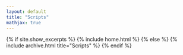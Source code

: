 ```yaml
---
layout: default
title: "Scripts"
mathjax: true
---
```


{% if site.show_excerpts %}
  {% include home.html %}
{% else %}
  {% include archive.html title="Scripts" %}
{% endif %}
